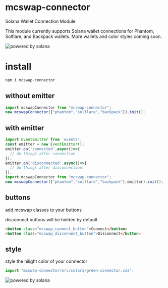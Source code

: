 # mcswap-connector
Solana Wallet Connection Module 

This module currently supports Solana wallet connections for Phantom, Solflare, and Backpack wallets. More wallets and color styles coming soon.

![powered by solana](http://mcswap.xyz/gh/stacked-color.svg)


# install
```javascript
npm i mcswap-connector
```

## without emitter
```javascript
import mcswapConnector from "mcswap-connector";
new mcswapConnector(["phantom","solflare","backpack"]).init();
```

## with emitter
```javascript
import EventEmitter from 'events';
const emitter = new EventEmitter();
emitter.on('connected',async()=>{
  // do things after connection
});
emitter.on('disconnected',async()=>{
  // do things after disconnection
});
import mcswapConnector from "mcswap-connector";
new mcswapConnector(["phantom","solflare","backpack"],emitter).init();
```

## buttons
add mcswap classes to your buttons

disconnect buttons will be hidden by default
```html
<button class="mcswap_connect_button">Connect</button>
<button class="mcswap_disconnect_button">Disconnect</button>
```

## style
style the hilight color of your connector
```javascript
import "mcswap-connector/src/colors/green-connector.css";
```

![powered by solana](https://repository-images.githubusercontent.com/950157346/f62f9fc6-4e8e-49a4-8992-f454334de865)